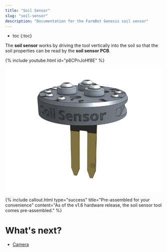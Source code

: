 ```yaml
---
title: "Soil Sensor"
slug: "soil-sensor"
description: "Documentation for the FarmBot Genesis soil sensor"
---
```


* toc
{:toc}

The **soil sensor** works by driving the tool vertically into the soil so that the soil properties can be read by the **soil sensor PCB**.

{% include youtube.html id="p6CPnJoHf8E" %}

![soil sensor](_images/soil_sensor.png)

{%
include callout.html
type="success"
title="Pre-assembled for your convenience"
content="As of the v1.6 hardware release, the soil sensor tool comes pre-assembled."
%}

# What's next?

 * [Camera](camera.md)
